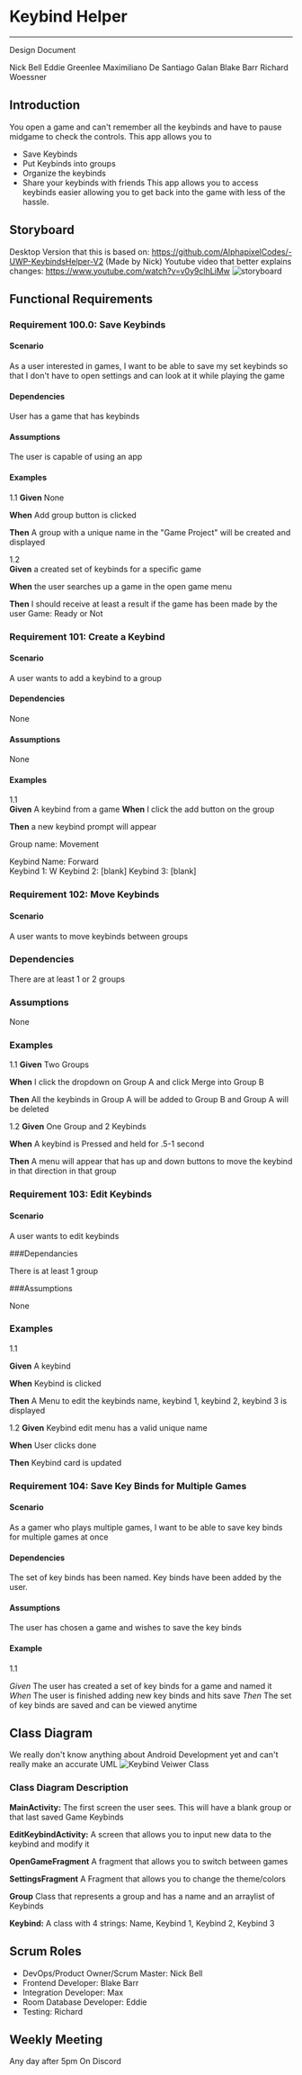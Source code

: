 # Keybind Helper 

---

Design Document  

Nick Bell
Eddie Greenlee
Maximiliano De Santiago Galan
Blake Barr
Richard Woessner

## Introduction 
You open a game and can't remember all the keybinds and have to pause midgame to check the controls. This app allows you to
-	Save Keybinds
-	Put Keybinds into groups
-	Organize the keybinds
-	Share your keybinds with friends
This app allows you to access keybinds easier allowing you to get back into the game with less of the hassle.

## Storyboard

Desktop Version that this is based on: https://github.com/AlphapixelCodes/-UWP-KeybindsHelper-V2 (Made by Nick)
Youtube video that better explains changes: https://www.youtube.com/watch?v=v0y9clhLiMw
![storyboard](https://user-images.githubusercontent.com/23407049/170843137-029b53ec-f2e8-4615-b98c-01521ae39e33.png)


## Functional Requirements

### Requirement 100.0: Save Keybinds

#### Scenario

As a user interested in games, I want to be able to save my set keybinds so that I don't have to open settings and can look at it while playing the game

#### Dependencies

User has a game that has keybinds

#### Assumptions

The user is capable of using an app

#### Examples
1.1
**Given** None

**When** Add group button is clicked

**Then** A group with a unique name in the "Game Project" will be created and displayed



1.2  
**Given** a created set of keybinds for a specific game

**When** the user searches up a game in the open game menu

**Then** I should receive at least a result if the game has been made by the user
Game: Ready or Not


### Requirement 101: Create a Keybind

#### Scenario

A user wants to add a keybind to a group

#### Dependencies 

None

#### Assumptions  

None

#### Examples  

1.1  
**Given** A keybind from a game
**When**  I click the add button on the group

**Then** a new keybind prompt will appear

Group name: Movement

Keybind Name: Forward  
Keybind 1: W
Keybind 2: [blank]
Keybind 3: [blank]

### Requirement 102: Move Keybinds

#### Scenario
A user wants to move keybinds between groups

### Dependencies

There are at least 1 or 2 groups

### Assumptions

None

### Examples

1.1
**Given** Two Groups

**When**  I click the dropdown on Group A and click Merge into Group B

**Then** All the keybinds in Group A will be added to Group B and Group A will be deleted

1.2
**Given** One Group and 2 Keybinds

**When** A keybind is Pressed and held for .5-1 second

**Then** A menu will appear that has up and down buttons to move the keybind in that direction in that group

### Requirement 103: Edit Keybinds
#### Scenario

A user wants to edit keybinds

###Dependancies

There is at least 1 group

###Assumptions

None

### Examples

1.1

**Given** A keybind

**When** Keybind is clicked

**Then** A Menu to edit the keybinds name, keybind 1, keybind 2, keybind 3 is displayed

1.2
**Given** Keybind edit menu has a valid unique name

**When** User clicks done

**Then** Keybind card is updated


### Requirement 104: Save Key Binds for Multiple Games

#### Scenario
As a gamer who plays multiple games, I want to be able to save key binds for multiple games at once

#### Dependencies
The set of key binds has been named.
Key binds have been added by the user.

#### Assumptions
The user has chosen a game and wishes to save the key binds

#### Example
1.1

*Given* The user has created a set of key binds for a game and named it
*When* The user is finished adding new key binds and hits save
*Then* The set of key binds are saved and can be viewed anytime

## Class Diagram
We really don't know anything about Android Development yet and can't really make an accurate UML
![Keybind Veiwer Class](https://user-images.githubusercontent.com/23407049/170616672-c83835a2-006d-4fa4-bed5-97d8b30d9a11.png)

### Class Diagram Description


**MainActivity:**  The first screen the user sees.  This will have a blank group or that last saved Game Keybinds

**EditKeybindActivity:**  A screen that allows you to input new data to the keybind and modify it

**OpenGameFragment** A fragment that allows you to switch between games

**SettingsFragment** A Fragment that allows you to change the theme/colors

**Group** Class that represents a group and has a name and an arraylist of Keybinds

**Keybind:** A class with 4 strings: Name, Keybind 1, Keybind 2, Keybind 3



## Scrum Roles

- DevOps/Product Owner/Scrum Master: Nick Bell  
- Frontend Developer: Blake Barr  
- Integration Developer: Max
- Room Database Developer: Eddie  
- Testing: Richard

## Weekly Meeting

Any day after 5pm On Discord
